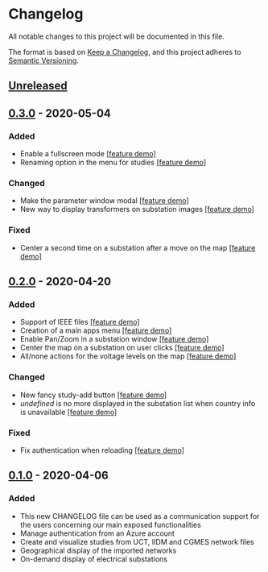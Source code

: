 # Changelog

All notable changes to this project will be documented in this file.

The format is based on [Keep a Changelog](https://keepachangelog.com/en/1.0.0/),
and this project adheres to [Semantic Versioning](https://semver.org/spec/v2.0.0.html).

## [Unreleased]

## [0.3.0] - 2020-05-04

### Added

- Enable a fullscreen mode [[feature demo]](https://gridsuite.github.io/demo/v0.3.0/fullscreen.gif)
- Renaming option in the menu for studies [[feature demo]](https://gridsuite.github.io/demo/v0.3.0/rename.gif)

### Changed

- Make the parameter window modal [[feature demo]](https://gridsuite.github.io/demo/v0.3.0/parameters-popup.gif)
- New way to display transformers on substation images [[feature demo]](https://gridsuite.github.io/demo/v0.3.0/transformers.gif)

### Fixed

- Center a second time on a substation after a move on the map [[feature demo]](https://gridsuite.github.io/demo/v0.3.0/fix-center-on-substation)

## [0.2.0] - 2020-04-20

### Added

- Support of IEEE files [[feature demo]](https://gridsuite.github.io/demo/v0.2.0/ieee14.gif)
- Creation of a main apps menu [[feature demo]](https://gridsuite.github.io/demo/v0.2.0/apps-menu.gif)
- Enable Pan/Zoom in a substation window [[feature demo]](https://gridsuite.github.io/demo/v0.2.0/pan-substation-view.gif)
- Center the map on a substation on user clicks [[feature demo]](https://gridsuite.github.io/demo/v0.2.0/center-map.gif)
- All/none actions for the voltage levels on the map [[feature demo]](https://gridsuite.github.io/demo/v0.2.0/all-none.gif)

### Changed

- New fancy study-add button [[feature demo]](https://gridsuite.github.io/demo/v0.2.0/add-button.gif)
- _undefined_ is no more displayed in the substation list when country info is unavailable [[feature demo]](https://gridsuite.github.io/demo/v0.2.0/country-info.gif)

### Fixed

- Fix authentication when reloading [[feature demo]](https://gridsuite.github.io/demo/v0.2.0/fix-refresh.gif)

## [0.1.0] - 2020-04-06

### Added

- This new CHANGELOG file can be used as a communication support for the users concerning our main exposed functionalities
- Manage authentication from an Azure account
- Create and visualize studies from UCT, IIDM and CGMES network files
- Geographical display of the imported networks
- On-demand display of electrical substations

[unreleased]: https://github.com/gridsuite/study-app/compare/v0.3.0...HEAD
[0.3.0]: https://github.com/gridsuite/study-app/releases/tag/v0.3.0
[0.2.0]: https://github.com/gridsuite/study-app/releases/tag/v0.2.0
[0.1.0]: https://github.com/gridsuite/study-app/releases/tag/v0.1.0